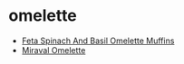 # omelette

 * [Feta Spinach And Basil Omelette Muffins](index/f/feta-spinach-and-basil-omelette-muffins.json)
 * [Miraval Omelette](index/m/miraval-omelette-230307.json)

